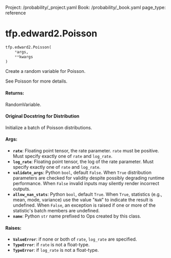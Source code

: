 Project: /probability/_project.yaml
Book: /probability/_book.yaml
page_type: reference
<div itemscope itemtype="http://developers.google.com/ReferenceObject">
<meta itemprop="name" content="tfp.edward2.Poisson" />
</div>

# tfp.edward2.Poisson

``` python
tfp.edward2.Poisson(
    *args,
    **kwargs
)
```

Create a random variable for Poisson.

See Poisson for more details.

#### Returns:

  RandomVariable.

#### Original Docstring for Distribution

Initialize a batch of Poisson distributions.


#### Args:

* <b>`rate`</b>: Floating point tensor, the rate parameter. `rate` must be positive.
    Must specify exactly one of `rate` and `log_rate`.
* <b>`log_rate`</b>: Floating point tensor, the log of the rate parameter.
    Must specify exactly one of `rate` and `log_rate`.
* <b>`validate_args`</b>: Python `bool`, default `False`. When `True` distribution
    parameters are checked for validity despite possibly degrading runtime
    performance. When `False` invalid inputs may silently render incorrect
    outputs.
* <b>`allow_nan_stats`</b>: Python `bool`, default `True`. When `True`, statistics
    (e.g., mean, mode, variance) use the value "`NaN`" to indicate the
    result is undefined. When `False`, an exception is raised if one or
    more of the statistic's batch members are undefined.
* <b>`name`</b>: Python `str` name prefixed to Ops created by this class.


#### Raises:

* <b>`ValueError`</b>: if none or both of `rate`, `log_rate` are specified.
* <b>`TypeError`</b>: if `rate` is not a float-type.
* <b>`TypeError`</b>: if `log_rate` is not a float-type.